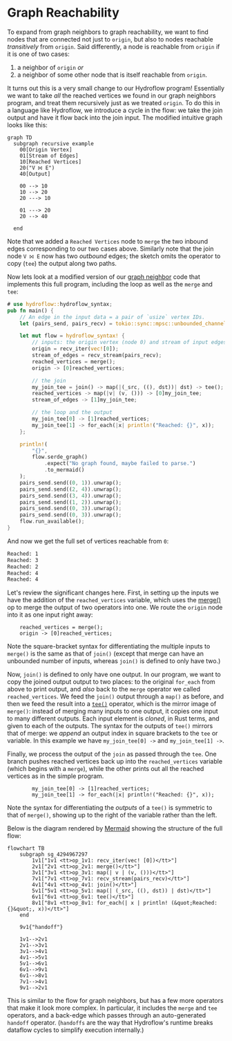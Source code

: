 # Graph Reachability

<!-- Note about monotonicity? -->


To expand from graph neighbors to graph reachability, we want to find nodes that are connected not just to `origin`,
but also to nodes reachable *transitively* from `origin`. Said differently, a node is reachable from `origin` if it is
one of two cases: 
1. a neighbor of `origin` *or* 
2. a neighbor of some other node that is itself reachable from `origin`. 

It turns out this is a very small change to our Hydroflow program!
Essentially we want to take *all* the reached vertices we found in our graph neighbors program,
and treat them recursively just as we treated `origin`.
To do this in a language like Hydroflow, we introduce a cycle in the flow:
we take the join output and have it
flow back into the join input. The modified intuitive graph looks like this:

```mermaid
graph TD
  subgraph recursive example
    00[Origin Vertex]
    01[Stream of Edges]
    10[Reached Vertices]
    20("V ⨝ E")
    40[Output]

    00 --> 10
    10 --> 20
    20 ---> 10

    01 ---> 20
    20 --> 40
    
  end
```
Note that we added a `Reached Vertices` node to `merge` the two inbound edges corresponding to our 
two cases above. Similarly note that the join node `V ⨝ E` now has two _outbound_ edges; the sketch omits the operator 
to copy (`tee`) the output along 
two paths.

Now lets look at a modified version of our [graph neighbor](example_4_surface.md) code that implements this full program, including the loop as well as the `merge` and `tee`:

```rust
# use hydroflow::hydroflow_syntax;
pub fn main() {
    // An edge in the input data = a pair of `usize` vertex IDs.
    let (pairs_send, pairs_recv) = tokio::sync::mpsc::unbounded_channel::<(usize, usize)>();

    let mut flow = hydroflow_syntax! {
        // inputs: the origin vertex (node 0) and stream of input edges
        origin = recv_iter(vec![0]);
        stream_of_edges = recv_stream(pairs_recv);
        reached_vertices = merge();
        origin -> [0]reached_vertices;

        // the join
        my_join_tee = join() -> map(|(_src, ((), dst))| dst) -> tee();
        reached_vertices -> map(|v| (v, ())) -> [0]my_join_tee;
        stream_of_edges -> [1]my_join_tee;

        // the loop and the output
        my_join_tee[0] -> [1]reached_vertices;
        my_join_tee[1] -> for_each(|x| println!("Reached: {}", x));
    };

    println!(
        "{}",
        flow.serde_graph()
            .expect("No graph found, maybe failed to parse.")
            .to_mermaid()
    );
    pairs_send.send((0, 1)).unwrap();
    pairs_send.send((2, 4)).unwrap();
    pairs_send.send((3, 4)).unwrap();
    pairs_send.send((1, 2)).unwrap();
    pairs_send.send((0, 3)).unwrap();
    pairs_send.send((0, 3)).unwrap();
    flow.run_available();
}
```

And now we get the full set of vertices reachable from `0`:
```txt
Reached: 1
Reached: 3
Reached: 2
Reached: 4
Reached: 4
```

Let's review the significant changes here. First, in setting up the inputs we have the 
addition of the `reached_vertices` variable, which uses the [merge()](./surface_ops.md#merge) 
op to merge the output of two operators into one. 
We route the `origin` node into it as one input right away:
```rust,ignore
    reached_vertices = merge();
    origin -> [0]reached_vertices;
```
Note the square-bracket syntax for differentiating the multiple inputs to `merge()`
is the same as that of `join()` (except that merge can have an unbounded number of inputs,
whereas `join()` is defined to only have two.)

Now, `join()` is defined to only have one output. In our program, we want to copy 
the joined output 
output to two places: to the original `for_each` from above to print output, and *also* 
back to the `merge` operator we called `reached_vertices`.
We feed the `join()` output 
through a `map()` as before, and then we feed the result into a [`tee()`](./surface_ops.md#tee) operator,
which is the mirror image of `merge()`:  instead of merging many inputs to one output, 
it copies one input to many different outputs.  Each input element is _cloned_, in Rust terms, and
given to each of the outputs. The syntax for the outputs of `tee()` mirrors that of merge: we *append* 
an output index in square brackets to the `tee` or variable. In this example we have
`my_join_tee[0] ->` and `my_join_tee[1] ->`.

Finally, we process the output of the `join` as passed through the `tee`.
One branch pushes reached vertices back up into the `reached_vertices` variable (which begins with a `merge`), while the other
prints out all the reached vertices as in the simple program.
```rust,ignore
        my_join_tee[0] -> [1]reached_vertices;
        my_join_tee[1] -> for_each(|x| println!("Reached: {}", x));
```
Note the syntax for differentiating the *outputs* of a `tee()` is symmetric to that of `merge()`, 
showing up to the right of the variable rather than the left.

Below is the diagram rendered by [Mermaid](https://mermaid-js.github.io/) showing
the structure of the full flow:
```mermaid
flowchart TB
    subgraph sg_4294967297
        1v1["1v1 <tt>op_1v1: recv_iter(vec! [0])</tt>"]
        2v1["2v1 <tt>op_2v1: merge()</tt>"]
        3v1["3v1 <tt>op_3v1: map(| v | (v, ()))</tt>"]
        7v1["7v1 <tt>op_7v1: recv_stream(pairs_recv)</tt>"]
        4v1["4v1 <tt>op_4v1: join()</tt>"]
        5v1["5v1 <tt>op_5v1: map(| (_src, ((), dst)) | dst)</tt>"]
        6v1["6v1 <tt>op_6v1: tee()</tt>"]
        8v1["8v1 <tt>op_8v1: for_each(| x | println! (&quot;Reached: {}&quot;, x))</tt>"]
    end

    9v1{"handoff"}

    1v1-->2v1
    2v1-->3v1
    3v1-->4v1
    4v1-->5v1
    5v1-->6v1
    6v1-->9v1
    6v1-->8v1
    7v1-->4v1
    9v1-->2v1
```
This is similar to the flow for graph neighbors, but has a few more operators that make it look
more complex. In particular, it includes the `merge` and `tee` operators, and a back-edge 
which passes through an auto-generated `handoff` operator. (`handoffs` are the way that Hydroflow's
runtime breaks dataflow cycles to simplify execution internally.)
